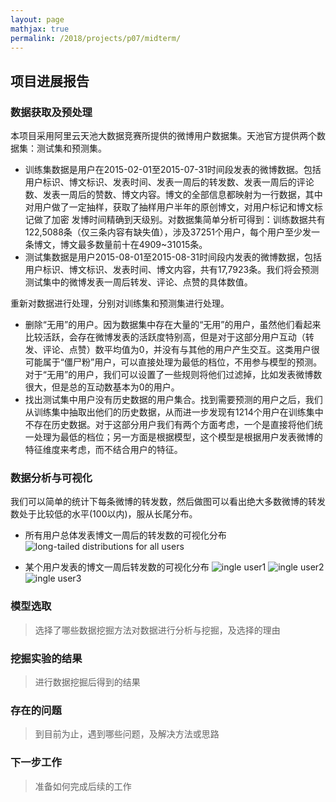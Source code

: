 ```yaml
---
layout: page
mathjax: true
permalink: /2018/projects/p07/midterm/
---
```


## 项目进展报告

### 数据获取及预处理

本项目采用阿里云天池大数据竞赛所提供的微博用户数据集。天池官方提供两个数据集：测试集和预测集。
- 训练集数据是用户在2015-02-01至2015-07-31时间段发表的微博数据。包括用户标识、博文标识、发表时间、发表一周后的转发数、发表一周后的评论数、发表一周后的赞数、博文内容。博文的全部信息都映射为一行数据，其中对用户做了一定抽样，获取了抽样用户半年的原创博文，对用户标记和博文标记做了加密 发博时间精确到天级别。对数据集简单分析可得到：训练数据共有122,5088条（仅三条内容有缺失值），涉及37251个用户，每个用户至少发一条博文，博文最多数量前十在4909~31015条。
- 测试集数据是用户2015-08-01至2015-08-31时间段内发表的微博数据，包括用户标识、博文标识、发表时间、博文内容，共有17,7923条。我们将会预测测试集中的微博发表一周后转发、评论、点赞的具体数值。

重新对数据进行处理，分别对训练集和预测集进行处理。
- 删除“无用”的用户。因为数据集中存在大量的“无用”的用户，虽然他们看起来比较活跃，会存在微博发表的活跃度特别高，但是对于这部分用户互动（转发、评论、点赞）数平均值为0，并没有与其他的用户产生交互。这类用户很可能属于“僵尸粉”用户，可以直接处理为最低的档位，不用参与模型的预测。对于“无用”的用户，我们可以设置了一些规则将他们过滤掉，比如发表微博数很大，但是总的互动数基本为0的用户。
- 找出测试集中用户没有历史数据的用户集合。找到需要预测的用户之后，我们从训练集中抽取出他们的历史数据，从而进一步发现有1214个用户在训练集中不存在历史数据。对于这部分用户我们有两个方面考虑，一个是直接将他们统一处理为最低的档位；另一方面是根据模型，这个模型是根据用户发表微博的特征维度来考虑，而不结合用户的特征。

### 数据分析与可视化

我们可以简单的统计下每条微博的转发数，然后做图可以看出绝大多数微博的转发数处于比较低的水平(100以内)，服从长尾分布。
- 所有用户总体发表博文一周后的转发数的可视化分布
![long-tailed distributions for all users](https://github.com/ChenDanLu/bitdm.github.io/blob/master/2018/projects/P07/images/figure_1.png)

- 某个用户发表的博文一周后转发数的可视化分布
![ingle user1](https://github.com/ChenDanLu/bitdm.github.io/blob/master/2018/projects/P07/images/figure_13.png)
![ingle user2](https://github.com/ChenDanLu/bitdm.github.io/blob/master/2018/projects/P07/images/figure_7.png)
![ingle user3](https://github.com/ChenDanLu/bitdm.github.io/blob/master/2018/projects/P07/images/figure_3.png)

### 模型选取

> 选择了哪些数据挖掘方法对数据进行分析与挖掘，及选择的理由

### 挖掘实验的结果

> 进行数据挖掘后得到的结果

### 存在的问题

> 到目前为止，遇到哪些问题，及解决方法或思路

### 下一步工作

> 准备如何完成后续的工作
